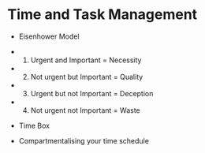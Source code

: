 # Time and Task Management

- Eisenhower Model
- 1) Urgent and Important = Necessity
- 2) Not urgent but Important = Quality
- 3) Urgent but not Important = Deception
- 4) Not urgent not Important = Waste

- Time Box
- Compartmentalising your time schedule 
